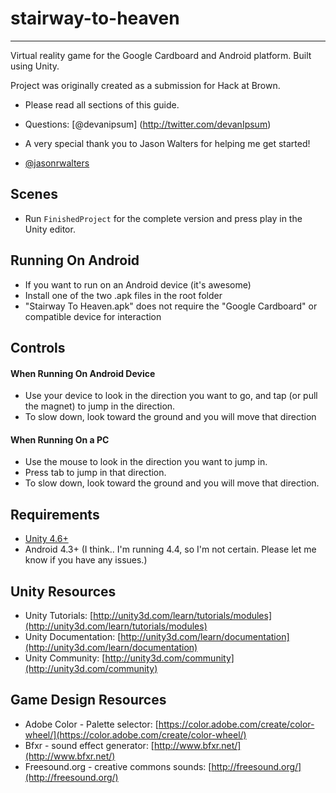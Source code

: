 # stairway-to-heaven
--------
Virtual reality game for the Google Cardboard and Android platform. Built using Unity.

Project was originally created as a submission for Hack at Brown.


* Please read all sections of this guide.  
* Questions: [@devanipsum] (http://twitter.com/devanIpsum)

* A very special thank you to Jason Walters for helping me get started!
* [@jasonrwalters](http://twitter.com/jasonrwalters)


Scenes
--------
* Run `FinishedProject` for the complete version and press play in the Unity editor.

Running On Android
--------
* If you want to run on an Android device (it's awesome)
* Install one of the two .apk files in the root folder
* "Stairway To Heaven.apk" does not require the "Google Cardboard" or compatible device for interaction


Controls
--------
#### When Running On Android Device
* Use your device to look in the direction you want to go, and tap (or pull the magnet) to jump in the direction.
* To slow down, look toward the ground and you will move that direction

#### When Running On a PC
* Use the mouse to look in the direction you want to jump in.
* Press tab to jump in that direction.
* To slow down, look toward the ground and you will move that direction.


Requirements
--------
* [Unity 4.6+](http://unity3d.com/unity/download)
* Android 4.3+ (I think.. I'm running 4.4, so I'm not certain. Please let me know if you have any issues.)

Unity Resources
--------
* Unity Tutorials: [http://unity3d.com/learn/tutorials/modules](http://unity3d.com/learn/tutorials/modules)
* Unity Documentation: [http://unity3d.com/learn/documentation](http://unity3d.com/learn/documentation)
* Unity Community: [http://unity3d.com/community](http://unity3d.com/community)
 

Game Design Resources
--------
* Adobe Color - Palette selector: [https://color.adobe.com/create/color-wheel/](https://color.adobe.com/create/color-wheel/)
* Bfxr - sound effect generator: [http://www.bfxr.net/](http://www.bfxr.net/)
* Freesound.org - creative commons sounds: [http://freesound.org/](http://freesound.org/)

